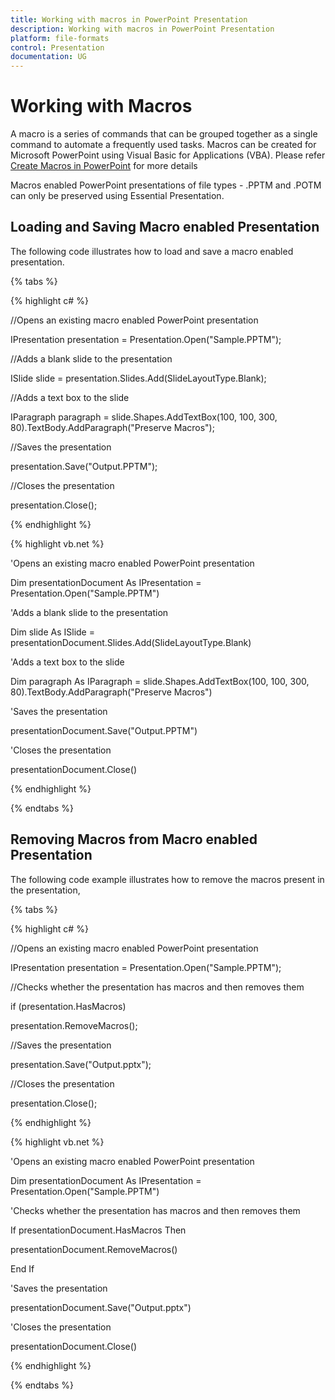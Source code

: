 ```yaml
---
title: Working with macros in PowerPoint Presentation
description: Working with macros in PowerPoint Presentation
platform: file-formats
control: Presentation
documentation: UG
---
```

# Working with Macros

A macro is a series of commands that can be grouped together as a single command to automate a frequently used tasks. Macros can be created for Microsoft PowerPoint using Visual Basic for Applications (VBA). Please refer [Create Macros in PowerPoint](https://support.office.com/en-us/article/Create-a-macro-in-PowerPoint-5b07aff6-4dc9-462f-8fc9-66b4c5344e7e?ui=en-US&rs=en-US&ad=US) for more details

Macros enabled PowerPoint presentations of file types - .PPTM and .POTM can only be preserved using Essential Presentation.

## Loading and Saving Macro enabled Presentation

The following code illustrates how to load and save a macro enabled presentation.

{% tabs %}

{% highlight c# %}

//Opens an existing macro enabled PowerPoint presentation

IPresentation presentation = Presentation.Open("Sample.PPTM");

//Adds a blank slide to the presentation

ISlide slide = presentation.Slides.Add(SlideLayoutType.Blank);

//Adds a text box to the slide

IParagraph paragraph = slide.Shapes.AddTextBox(100, 100, 300, 80).TextBody.AddParagraph("Preserve Macros");

//Saves the presentation

presentation.Save("Output.PPTM");

//Closes the presentation

presentation.Close();

{% endhighlight %}

{% highlight vb.net %}

'Opens an existing macro enabled PowerPoint presentation

Dim presentationDocument As IPresentation = Presentation.Open("Sample.PPTM")

'Adds a blank slide to the presentation

Dim slide As ISlide = presentationDocument.Slides.Add(SlideLayoutType.Blank)

'Adds a text box to the slide

Dim paragraph As IParagraph = slide.Shapes.AddTextBox(100, 100, 300, 80).TextBody.AddParagraph("Preserve Macros")

'Saves the presentation

presentationDocument.Save("Output.PPTM")

'Closes the presentation

presentationDocument.Close()

{% endhighlight %}

{% endtabs %}

## Removing Macros from Macro enabled Presentation

The following code example illustrates how to remove the macros present in the presentation,

{% tabs %}

{% highlight c# %}

//Opens an existing macro enabled PowerPoint presentation

IPresentation presentation = Presentation.Open("Sample.PPTM");

//Checks whether the presentation has macros and then removes them

if (presentation.HasMacros)

presentation.RemoveMacros();

//Saves the presentation

presentation.Save("Output.pptx");

//Closes the presentation

presentation.Close();

{% endhighlight %}

{% highlight vb.net %}

'Opens an existing macro enabled PowerPoint presentation

Dim presentationDocument As IPresentation = Presentation.Open("Sample.PPTM")

'Checks whether the presentation has macros and then removes them

If presentationDocument.HasMacros Then

presentationDocument.RemoveMacros()

End If

'Saves the presentation

presentationDocument.Save("Output.pptx")

'Closes the presentation

presentationDocument.Close()

{% endhighlight %}

{% endtabs %}

